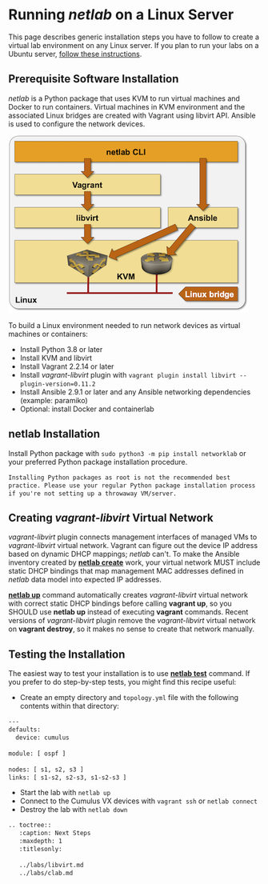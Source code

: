 # Running *netlab* on a Linux Server

This page describes generic installation steps you have to follow to create a virtual lab environment on any Linux server. If you plan to run your labs on a Ubuntu server, [follow these instructions](ubuntu.md).

## Prerequisite Software Installation

*netlab* is a Python package that uses KVM to run virtual machines and Docker to run containers. Virtual machines in KVM environment and the associated Linux bridges are created with Vagrant using libvirt API. Ansible is used to configure the network devices.

![netlab on Linux](linux-architecture.png)

To build a Linux environment needed to run network devices as virtual machines or containers:

* Install Python 3.8 or later
* Install KVM and libvirt
* Install Vagrant 2.2.14 or later
* Install *vagrant-libvirt* plugin with `vagrant plugin install libvirt --plugin-version=0.11.2`
* Install Ansible 2.9.1 or later and any Ansible networking dependencies (example: paramiko)
* Optional: install Docker and containerlab

## netlab Installation

Install Python package with `sudo python3 -m pip install networklab` or your preferred Python package installation procedure.

```{tip}
Installing Python packages as root is not the recommended best practice. Please use your regular Python package installation process if you're not setting up a throwaway VM/server.
```

## Creating *vagrant-libvirt* Virtual Network

*vagrant-libvirt* plugin connects management interfaces of managed VMs to *vagrant-libvirt* virtual network. Vagrant can figure out the device IP address based on dynamic DHCP mappings; *netlab* can't. To make the Ansible inventory created by **[netlab create](../netlab/create.md)** work, your virtual network MUST include static DHCP bindings that map management MAC addresses defined in *netlab* data model into expected IP addresses.

**[netlab up](../netlab/up.md)** command automatically creates *vagrant-libvirt* virtual network with correct static DHCP bindings before calling **vagrant up**, so you SHOULD use **netlab up** instead of executing **vagrant** commands. Recent versions of *vagrant-libvirt* plugin remove the *vagrant-libvirt* virtual network on **vagrant destroy**, so it makes no sense to create that network manually.

## Testing the Installation

The easiest way to test your installation is to use **[netlab test](../netlab/test.md)** command. If you prefer to do step-by-step tests, you might find this recipe useful:

* Create an empty directory and `topology.yml` file with the following contents within that directory:

```
---
defaults:
  device: cumulus

module: [ ospf ]

nodes: [ s1, s2, s3 ]
links: [ s1-s2, s2-s3, s1-s2-s3 ]
```

* Start the lab with `netlab up`
* Connect to the Cumulus VX devices with `vagrant ssh` or `netlab connect`
* Destroy the lab with `netlab down`

```eval_rst
.. toctree::
   :caption: Next Steps
   :maxdepth: 1
   :titlesonly:

   ../labs/libvirt.md
   ../labs/clab.md
```
